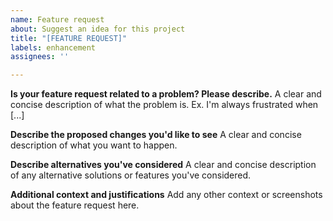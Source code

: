 ```yaml
---
name: Feature request
about: Suggest an idea for this project
title: "[FEATURE REQUEST]"
labels: enhancement
assignees: ''

---
```


**Is your feature request related to a problem? Please describe.**
A clear and concise description of what the problem is. Ex. I'm always frustrated when [...]

**Describe the proposed changes you'd like to see**
A clear and concise description of what you want to happen.

**Describe alternatives you've considered**
A clear and concise description of any alternative solutions or features you've considered.

**Additional context and justifications**
Add any other context or screenshots about the feature request here.
